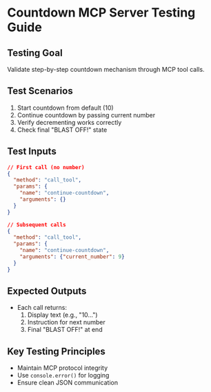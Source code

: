 # Countdown MCP Server Testing Guide

## Testing Goal
Validate step-by-step countdown mechanism through MCP tool calls.

## Test Scenarios
1. Start countdown from default (10)
2. Continue countdown by passing current number
3. Verify decrementing works correctly
4. Check final "BLAST OFF!" state

## Test Inputs
```json
// First call (no number)
{
  "method": "call_tool",
  "params": {
    "name": "continue-countdown",
    "arguments": {}
  }
}

// Subsequent calls
{
  "method": "call_tool", 
  "params": {
    "name": "continue-countdown",
    "arguments": {"current_number": 9}
  }
}
```

## Expected Outputs
- Each call returns:
  1. Display text (e.g., "10...")
  2. Instruction for next number
  3. Final "BLAST OFF!" at end

## Key Testing Principles
- Maintain MCP protocol integrity
- Use `console.error()` for logging
- Ensure clean JSON communication
